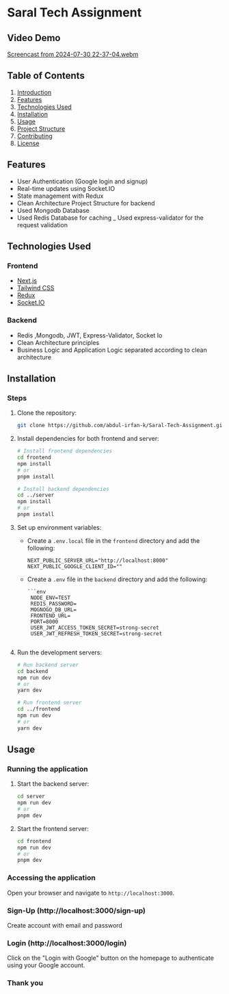# Saral Tech Assignment

## Video Demo

[Screencast from 2024-07-30 22-37-04.webm](https://github.com/user-attachments/assets/22cb8e5a-d9dd-48ee-a533-4bad65cb05d0)

## Table of Contents

1. [Introduction](#introduction)
2. [Features](#features)
3. [Technologies Used](#technologies-used)
4. [Installation](#installation)
5. [Usage](#usage)
6. [Project Structure](#project-structure)
7. [Contributing](#contributing)
8. [License](#license)

## Features

- User Authentication (Google login and signup)
- Real-time updates using Socket.IO
- State management with Redux
- Clean Architecture Project Structure for backend
- Used Mongodb Database
- Used Redis Database for caching
  \_ Used express-validator for the request validation

## Technologies Used

### Frontend

- [Next.js](https://nextjs.org/)
- [Tailwind CSS](https://tailwindcss.com/)
- [Redux](https://redux.js.org/)
- [Socket.IO](https://socket.io/)

### Backend

- Redis ,Mongodb, JWT, Express-Validator, Socket Io
- Clean Architecture principles
- Business Logic and Application Logic separated according to clean architecture

## Installation

### Steps

1.  Clone the repository:

    ```bash
    git clone https://github.com/abdul-irfan-k/Saral-Tech-Assignment.git
    ```

2.  Install dependencies for both frontend and server:

    ```bash
    # Install frontend dependencies
    cd frontend
    npm install
    # or
    pnpm install

    # Install backend dependencies
    cd ../server
    npm install
    # or
    pnpm install
    ```

3.  Set up environment variables:

    - Create a `.env.local` file in the `frontend` directory and add the following:

      ```env
      NEXT_PUBLIC_SERVER_URL="http://localhost:8000"
      NEXT_PUBLIC_GOOGLE_CLIENT_ID=""
      ```

    - Create a `.env` file in the `backend` directory and add the following:

          ```env
           NODE_ENV=TEST
           REDIS_PASSWORD=
           MOGNOGO_DB_URL=
           FRONTEND_URL=
           PORT=8000
           USER_JWT_ACCESS_TOKEN_SECRET=strong-secret
           USER_JWT_REFRESH_TOKEN_SECRET=strong-secret

    ```

    ```

4.  Run the development servers:

    ```bash
    # Run backend server
    cd backend
    npm run dev
    # or
    yarn dev

    # Run frontend server
    cd ../frontend
    npm run dev
    # or
    yarn dev
    ```

## Usage

### Running the application

1. Start the backend server:

   ```bash
   cd server
   npm run dev
   # or
   pnpm dev
   ```

2. Start the frontend server:

   ```bash
   cd frontend
   npm run dev
   # or
   pnpm dev
   ```

### Accessing the application

Open your browser and navigate to `http://localhost:3000`.

### Sign-Up (http://localhost:3000/sign-up)

Create account with email and password

### Login (http://localhost:3000/login)

Click on the "Login with Google" button on the homepage to authenticate using your Google account.

### Thank you
